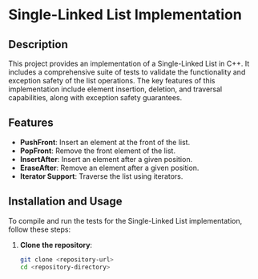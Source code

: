 # Single-Linked List Implementation

## Description
This project provides an implementation of a Single-Linked List in C++. It includes a comprehensive suite of tests to validate the functionality and exception safety of the list operations. The key features of this implementation include element insertion, deletion, and traversal capabilities, along with exception safety guarantees.

## Features
- **PushFront**: Insert an element at the front of the list.
- **PopFront**: Remove the front element of the list.
- **InsertAfter**: Insert an element after a given position.
- **EraseAfter**: Remove an element after a given position.
- **Iterator Support**: Traverse the list using iterators.

## Installation and Usage
To compile and run the tests for the Single-Linked List implementation, follow these steps:

1. **Clone the repository**:
   ```sh
   git clone <repository-url>
   cd <repository-directory>
